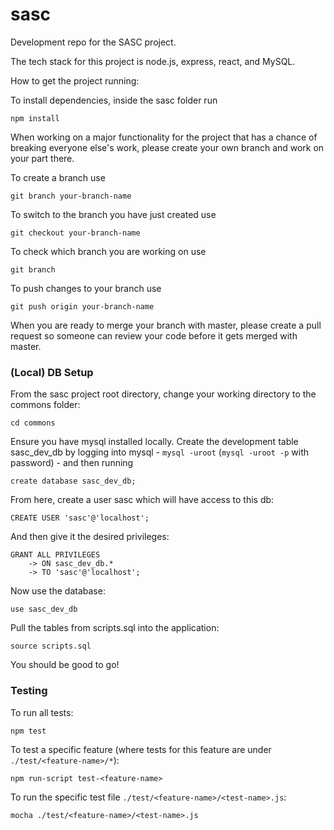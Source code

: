 # sasc
Development repo for the SASC project.

The tech stack for this project is node.js, express, react, and MySQL.

How to get the project running:

To install dependencies, inside the sasc folder run
``` 
npm install
```

When working on a major functionality for the project that has a chance of breaking everyone else's work, please create your own branch and work on your part there.

To create a branch use
```
git branch your-branch-name
```

To switch to the branch you have just created use
```
git checkout your-branch-name
```

To check which branch you are working on use
```
git branch
```

To push changes to your branch use
```
git push origin your-branch-name
```

When you are ready to merge your branch with master, please create a pull request so someone can review your code before it gets merged with master.

### (Local) DB Setup 
From the sasc project root directory, change your working directory to the commons folder:
```
cd commons
```
Ensure you have mysql installed locally. Create the development table sasc_dev_db by logging into mysql - `mysql -uroot` (`mysql -uroot -p` with password) - and then running
```
create database sasc_dev_db;
```
From here, create a user sasc which will have access to this db:
```
CREATE USER 'sasc'@'localhost';
```
And then give it the desired privileges: 
```
GRANT ALL PRIVILEGES
	-> ON sasc_dev_db.*
	-> TO 'sasc'@'localhost';
``` 
Now use the database:
```
use sasc_dev_db
```
Pull the tables from scripts.sql into the application:
```
source scripts.sql
```
You should be good to go!

### Testing 

To run all tests: 
```
npm test
```

To test a specific feature (where tests for this feature are under `./test/<feature-name>/*`):
```
npm run-script test-<feature-name>
```
To run the specific test file `./test/<feature-name>/<test-name>.js`: 
``` 
mocha ./test/<feature-name>/<test-name>.js
```
